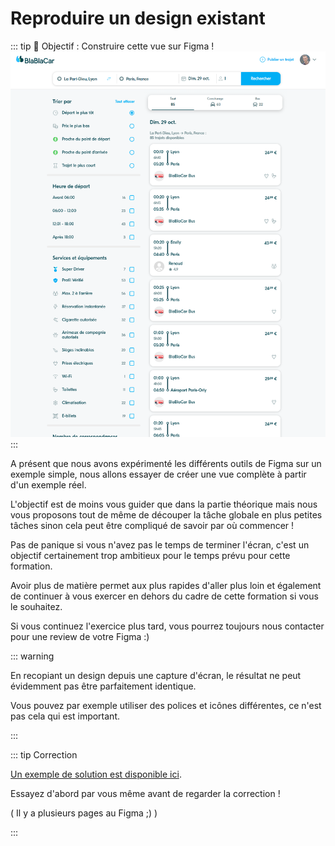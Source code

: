 # Reproduire un design existant

::: tip 🎯 Objectif : Construire cette vue sur Figma !
![](../../assets/img/figma/exercice/app//full_screen.png)
:::

A présent que nous avons expérimenté les différents outils de Figma sur un exemple simple, nous allons essayer de créer une vue complète à partir d'un exemple réel.

L'objectif est de moins vous guider que dans la partie théorique mais nous vous proposons tout de même de découper la tâche globale en plus petites tâches sinon cela peut être compliqué de savoir par où commencer !

Pas de panique si vous n'avez pas le temps de terminer l'écran, c'est un objectif certainement trop ambitieux pour le temps prévu pour cette formation.

Avoir plus de matière permet aux plus rapides d'aller plus loin et également de continuer à vous exercer en dehors du cadre de cette formation si vous le souhaitez.

Si vous continuez l'exercice plus tard, vous pourrez toujours nous contacter pour une review de votre Figma :)

::: warning 

En recopiant un design depuis une capture d'écran, le résultat ne peut évidemment pas être parfaitement identique.

Vous pouvez par exemple utiliser des polices et icônes différentes, ce n'est pas cela qui est important.

:::

::: tip Correction

[Un exemple de solution est disponible ici](https://www.figma.com/file/uUvHGlJITQbQQnn4zMxJku/Blablacar?type=design&node-id=0%3A1&mode=design&t=ebOpGpn3qxmYY7BI-1).

Essayez d'abord par vous même avant de regarder la correction !


( Il y a plusieurs pages au Figma ;) )

:::